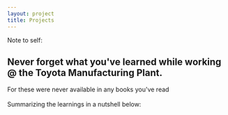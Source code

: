 ```yaml
---
layout: project
title: Projects
---
```


Note to self: <br>
## Never forget what you've learned while working @ the Toyota Manufacturing Plant.<br>
For these were never available in any books you've read<br>
<br>
Summarizing the learnings in a nutshell below:<br>

